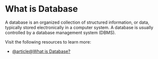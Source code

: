 # What is Database

A database is an organized collection of structured information, or data, typically stored electronically in a computer system. A database is usually controlled by a database management system (DBMS).

Visit the following resources to learn more:

- [@article@What is Database?](https://en.wikipedia.org/wiki/Database)
